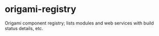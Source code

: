 # origami-registry
Origami component registry; lists modules and web services with build status details, etc. 
